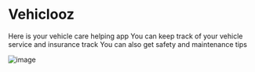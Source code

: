 # Vehiclooz
Here is your vehicle care helping app 
You can keep track of your vehicle service and insurance track
You can also get safety and maintenance tips


![image](https://github.com/hanxi259/Vehiclooz/blob/master/conetent/iphonex-2.png)
